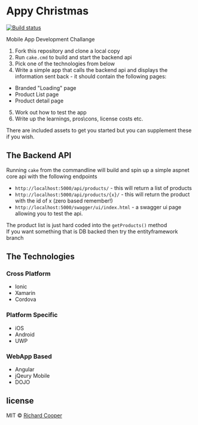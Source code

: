 # Appy Christmas

[![Build status](https://ci.appveyor.com/api/projects/status/psapnvypec32jwm1/branch/master?svg=true)](https://ci.appveyor.com/project/frozenskys/appy-christmas/branch/master)

Mobile App Development Challange 

1. Fork this repository and clone a local copy
2. Run `cake.cmd` to build and start the backend api 
3. Pick one of the technologies from below
4. Write a simple app that calls the backend api and displays the information sent back - it should contain the following pages:
  * Branded "Loading" page
  * Product List page
  * Product detail page
5. Work out how to test the app
6. Write up the learnings, pros\cons, license costs etc.

There are included assets to get you started but you can supplement these if you wish.

## The Backend API
Running `cake` from the commandline will build and spin up a simple aspnet core api with the following endpoints
 * `http://localhost:5000/api/products/` - this will return a list of products
 * `http://localhost:5000/api/products/{x}/` - this will return the product with the id of x (zero based remember!)
 * `http://localhost:5000/swagger/ui/index.html`  - a swagger ui page allowing you to test the api.

The product list is just hard coded into the `getProducts()` method  
If you want something that is DB backed then try the entityframework branch

## The Technologies
### Cross Platform 
 - Ionic
 - Xamarin
 - Cordova
 
### Platform Specific
 - iOS
 - Android
 - UWP

### WebApp Based
 - Angular
 - jQeury Mobile
 - DOJO

## license
MIT © [Richard Cooper](https://richardcooper.mit-license.org/)